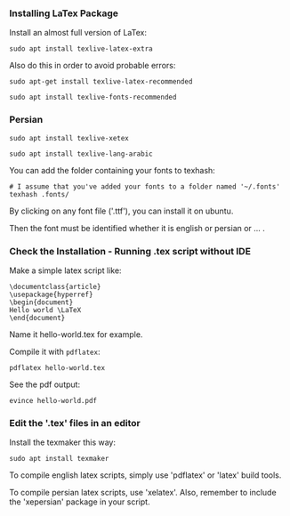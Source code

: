 

### Installing LaTex Package

Install an almost full version of LaTex:

```
sudo apt install texlive-latex-extra
```

Also do this in order to avoid probable errors:
```
sudo apt-get install texlive-latex-recommended

sudo apt install texlive-fonts-recommended

```


### Persian

```
sudo apt install texlive-xetex

sudo apt install texlive-lang-arabic 
```

You can add the folder containing your fonts to texhash:

```
# I assume that you've added your fonts to a folder named '~/.fonts'
texhash .fonts/
```

By clicking on any font file ('.ttf'), you can install it on ubuntu.

Then the font must be identified whether it is english or persian or ... .


### Check the Installation - Running .tex script without IDE

Make a simple latex script like:

```
\documentclass{article}
\usepackage{hyperref}
\begin{document}
Hello world \LaTeX
\end{document}
```

Name it hello-world.tex for example.

Compile it with `pdflatex`:

```
pdflatex hello-world.tex
```

See the pdf output:

```
evince hello-world.pdf
```

### Edit the '.tex' files in an editor

Install the texmaker this way:

```
sudo apt install texmaker
```

To compile english latex scripts, simply use 'pdflatex' or 'latex' build tools.

To compile persian latex scripts, use 'xelatex'. Also, remember to include the 'xepersian' package in your script.

